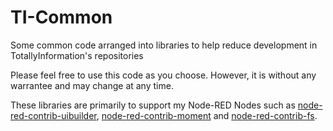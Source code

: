 # TI-Common
Some common code arranged into libraries to help reduce development in TotallyInformation's repositories

Please feel free to use this code as you choose. However, it is without any warrantee and may change at any time.

These libraries are primarily to support my Node-RED Nodes such as [node-red-contrib-uibuilder](https://github.com/TotallyInformation/node-red-contrib-uibuilder), [node-red-contrib-moment](https://github.com/TotallyInformation/node-red-contrib-moment) and [node-red-contrib-fs](https://github.com/TotallyInformation/node-red-contrib-fs).